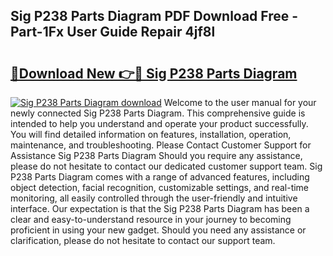## Sig P238 Parts Diagram PDF Download Free - Part-1Fx User Guide Repair 4jf8l

# <h2><a href="http://dfu7fki.blite.top/?on=Sig+P238+Parts+Diagram">🔗Download New 👉🔴 Sig P238 Parts Diagram</a></h2>

[![Sig P238 Parts Diagram download](https://i.imgur.com/lujVjoI.png)](http://dfu7fki.blite.top/?on=Sig+P238+Parts+Diagram)
Welcome to the user manual for your newly connected Sig P238 Parts Diagram. This comprehensive guide is intended to help you understand and operate your product successfully. You will find detailed information on features, installation, operation, maintenance, and troubleshooting. Please Contact Customer Support for Assistance Sig P238 Parts Diagram Should you require any assistance, please do not hesitate to contact our dedicated customer support team. Sig P238 Parts Diagram comes with a range of advanced features, including object detection, facial recognition, customizable settings, and real-time monitoring, all easily controlled through the user-friendly and intuitive interface. Our expectation is that the Sig P238 Parts Diagram has been a clear and easy-to-understand resource in your journey to becoming proficient in using your new gadget. Should you need any assistance or clarification, please do not hesitate to contact our support team.

